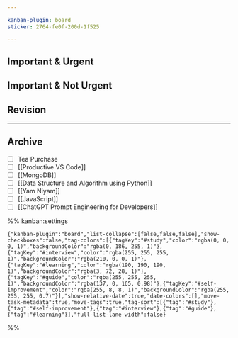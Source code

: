 ```yaml
---

kanban-plugin: board
sticker: 2764-fe0f-200d-1f525

---
```


## Important & Urgent



## Important & Not Urgent



## Revision



***

## Archive

- [ ] Tea Purchase
- [ ] [[Productive VS Code]]
- [ ] [[MongoDB]]
- [ ] [[Data Structure and Algorithm using Python]]
- [ ] [[Yam Niyam]]
- [ ] [[JavaScript]]
- [ ] [[ChatGPT Prompt Engineering for Developers]]

%% kanban:settings
```
{"kanban-plugin":"board","list-collapse":[false,false,false],"show-checkboxes":false,"tag-colors":[{"tagKey":"#study","color":"rgba(0, 0, 0, 1)","backgroundColor":"rgba(0, 186, 255, 1)"},{"tagKey":"#interview","color":"rgba(255, 255, 255, 1)","backgroundColor":"rgba(210, 0, 0, 1)"},{"tagKey":"#learning","color":"rgba(190, 190, 190, 1)","backgroundColor":"rgba(3, 72, 28, 1)"},{"tagKey":"#guide","color":"rgba(255, 255, 255, 1)","backgroundColor":"rgba(137, 0, 165, 0.98)"},{"tagKey":"#self-improvement","color":"rgba(255, 8, 8, 1)","backgroundColor":"rgba(255, 255, 255, 0.7)"}],"show-relative-date":true,"date-colors":[],"move-task-metadata":true,"move-tags":true,"tag-sort":[{"tag":"#study"},{"tag":"#self-improvement"},{"tag":"#interview"},{"tag":"#guide"},{"tag":"#learning"}],"full-list-lane-width":false}
```
%%